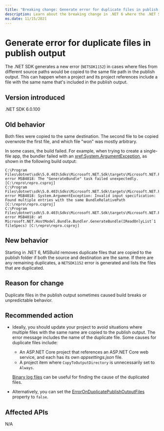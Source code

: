 ```yaml
---
title: "Breaking change: Generate error for duplicate files in publish output"
description: Learn about the breaking change in .NET 6 where the .NET SDK generates an error when files from different source paths would be copied to the same location in the publish output.
ms.date: 11/15/2021
---
```

# Generate error for duplicate files in publish output

The .NET SDK generates a new error (`NETSDK1152`) in cases where files from different source paths would be copied to the same file path in the publish output. This can happen when a project and its project references include a file with the same name that's included in the publish output.

## Version introduced

.NET SDK 6.0.100

## Old behavior

Both files were copied to the same destination. The second file to be copied overwrote the first file, and which file "won" was mostly arbitrary.

In some cases, the build failed. For example, when trying to create a single-file app, the bundler failed with an <xref:System.ArgumentException>, as shown in the following build output:

```shell
C:\Program Files\dotnet\sdk\5.0.403\Sdks\Microsoft.NET.Sdk\targets\Microsoft.NET.Publish.targets(962,5): error MSB4018: The "GenerateBundle" task failed unexpectedly. [C:\repro\repro.csproj]
C:\Program Files\dotnet\sdk\5.0.403\Sdks\Microsoft.NET.Sdk\targets\Microsoft.NET.Publish.targets(962,5): error MSB4018: System.ArgumentException: Invalid input specification: Found multiple entries with the same BundleRelativePath [C:\repro\repro.csproj]
C:\Program Files\dotnet\sdk\5.0.403\Sdks\Microsoft.NET.Sdk\targets\Microsoft.NET.Publish.targets(962,5): error MSB4018: at Microsoft.NET.HostModel.Bundle.Bundler.GenerateBundle(IReadOnlyList`1 fileSpecs) [C:\repro\repro.csproj]
```

## New behavior

Starting in .NET 6, MSBuild removes duplicate files that are copied to the publish folder if both the source and destination are the same. If there are any remaining duplicates, a `NETSDK1152` error is generated and lists the files that are duplicated.

## Reason for change

Duplicate files in the publish output sometimes caused build breaks or unpredictable behavior.

## Recommended action

- Ideally, you should update your project to avoid situations where multiple files with the same name are copied to the publish output. The error message includes the name of the duplicate file. Some causes for duplicate files include:

  - An ASP.NET Core project that references an ASP.NET Core web service, and each has its own *appsettings.json* file.
  - A project item where `CopyToOutputDirectory` is unnecessarily set to `Always`.
  
  [Binary log files](https://github.com/dotnet/msbuild/blob/main/documentation/wiki/Providing-Binary-Logs.md) can be useful for finding the cause of the duplicated files.

- Alternatively, you can set the [ErrorOnDuplicatePublishOutputFiles](../../../project-sdk/msbuild-props.md#erroronduplicatepublishoutputfiles) property to `false`.

## Affected APIs

N/A
